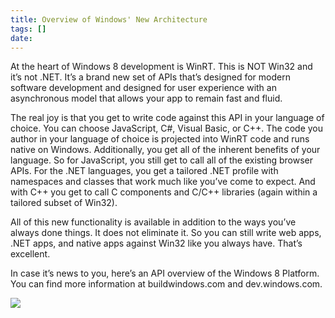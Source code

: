 ```yaml
---
title: Overview of Windows' New Architecture
tags: []
date: 
---
```


At the heart of Windows 8 development is WinRT. This is NOT Win32 and it&rsquo;s not .NET. It&rsquo;s a brand new set of APIs that&rsquo;s designed for modern software development and designed for user experience with an asynchronous model that allows your app to remain fast and fluid.

The real joy is that you get to write code against this API in your language of choice. You can choose JavaScript, C#, Visual Basic, or C++. The code you author in your language of choice is projected into WinRT code and runs native on Windows. Additionally, you get all of the inherent benefits of your language. So for JavaScript, you still get to call all of the existing browser APIs. For the .NET languages, you get a tailored .NET profile with namespaces and classes that work much like you&rsquo;ve come to expect. And with C++ you get to call C components and C/C++ libraries (again within a tailored subset of Win32).

All of this new functionality is available in addition to the ways you&rsquo;ve always done things. It does not eliminate it. So you can still write web apps, .NET apps, and native apps against Win32 like you always have. That&rsquo;s excellent.

In case it&rsquo;s news to you, here&rsquo;s an API overview of the Windows 8 Platform. You can find more information at buildwindows.com and dev.windows.com.

![](http://codefoster.blob.core.windows.net/site/image/f862e0de5728493b842657fb95b905e7/overviewofwinrt_01_1.png)